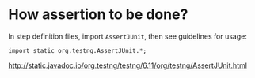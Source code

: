 # How assertion to be done?

In step definition files, import `AssertJUnit`, then see guidelines for usage:
```
import static org.testng.AssertJUnit.*;
```
http://static.javadoc.io/org.testng/testng/6.11/org/testng/AssertJUnit.html